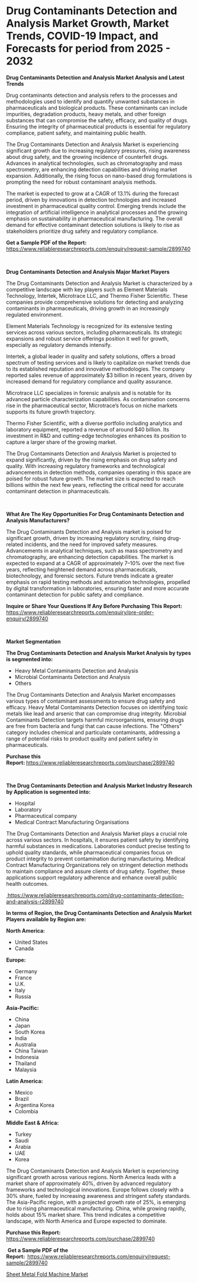 <p><h1>Drug Contaminants Detection and Analysis Market Growth, Market Trends, COVID-19 Impact, and Forecasts for period from 2025 - 2032</h1></p><p><strong>Drug Contaminants Detection and Analysis Market Analysis and Latest Trends</strong></p>
<p><p>Drug contaminants detection and analysis refers to the processes and methodologies used to identify and quantify unwanted substances in pharmaceuticals and biological products. These contaminants can include impurities, degradation products, heavy metals, and other foreign substances that can compromise the safety, efficacy, and quality of drugs. Ensuring the integrity of pharmaceutical products is essential for regulatory compliance, patient safety, and maintaining public health.</p><p>The Drug Contaminants Detection and Analysis Market is experiencing significant growth due to increasing regulatory pressures, rising awareness about drug safety, and the growing incidence of counterfeit drugs. Advances in analytical technologies, such as chromatography and mass spectrometry, are enhancing detection capabilities and driving market expansion. Additionally, the rising focus on nano-based drug formulations is prompting the need for robust contaminant analysis methods.</p><p>The market is expected to grow at a CAGR of 13.1% during the forecast period, driven by innovations in detection technologies and increased investment in pharmaceutical quality control. Emerging trends include the integration of artificial intelligence in analytical processes and the growing emphasis on sustainability in pharmaceutical manufacturing. The overall demand for effective contaminant detection solutions is likely to rise as stakeholders prioritize drug safety and regulatory compliance.</p></p>
<p><strong>Get a Sample PDF of the Report:&nbsp;</strong> <a href="https://www.reliableresearchreports.com/enquiry/request-sample/2899740?utm_campaign=3060&utm_medium=2&utm_source=Github&utm_content=ia&utm_term=16032025&utm_id=drug-contaminants-detection-and-analysis">https://www.reliableresearchreports.com/enquiry/request-sample/2899740</a></p>
<p>&nbsp;</p>
<p><strong>Drug Contaminants Detection and Analysis Major Market Players</strong></p>
<p><p>The Drug Contaminants Detection and Analysis Market is characterized by a competitive landscape with key players such as Element Materials Technology, Intertek, Microtrace LLC, and Thermo Fisher Scientific. These companies provide comprehensive solutions for detecting and analyzing contaminants in pharmaceuticals, driving growth in an increasingly regulated environment.</p><p>Element Materials Technology is recognized for its extensive testing services across various sectors, including pharmaceuticals. Its strategic expansions and robust service offerings position it well for growth, especially as regulatory demands intensify.</p><p>Intertek, a global leader in quality and safety solutions, offers a broad spectrum of testing services and is likely to capitalize on market trends due to its established reputation and innovative methodologies. The company reported sales revenue of approximately $3 billion in recent years, driven by increased demand for regulatory compliance and quality assurance.</p><p>Microtrace LLC specializes in forensic analysis and is notable for its advanced particle characterization capabilities. As contamination concerns rise in the pharmaceutical sector, Microtrace’s focus on niche markets supports its future growth trajectory.</p><p>Thermo Fisher Scientific, with a diverse portfolio including analytics and laboratory equipment, reported a revenue of around $40 billion. Its investment in R&D and cutting-edge technologies enhances its position to capture a larger share of the growing market.</p><p>The Drug Contaminants Detection and Analysis Market is projected to expand significantly, driven by the rising emphasis on drug safety and quality. With increasing regulatory frameworks and technological advancements in detection methods, companies operating in this space are poised for robust future growth. The market size is expected to reach billions within the next few years, reflecting the critical need for accurate contaminant detection in pharmaceuticals.</p></p>
<p>&nbsp;</p>
<p><strong>What Are The Key Opportunities For Drug Contaminants Detection and Analysis Manufacturers?</strong></p>
<p><p>The Drug Contaminants Detection and Analysis market is poised for significant growth, driven by increasing regulatory scrutiny, rising drug-related incidents, and the need for improved safety measures. Advancements in analytical techniques, such as mass spectrometry and chromatography, are enhancing detection capabilities. The market is expected to expand at a CAGR of approximately 7–10% over the next five years, reflecting heightened demand across pharmaceuticals, biotechnology, and forensic sectors. Future trends indicate a greater emphasis on rapid testing methods and automation technologies, propelled by digital transformation in laboratories, ensuring faster and more accurate contaminant detection for public safety and compliance.</p></p>
<p><strong>Inquire or Share Your Questions If Any Before Purchasing This Report:</strong> <a href="https://www.reliableresearchreports.com/enquiry/pre-order-enquiry/2899740?utm_campaign=3060&utm_medium=2&utm_source=Github&utm_content=ia&utm_term=16032025&utm_id=drug-contaminants-detection-and-analysis">https://www.reliableresearchreports.com/enquiry/pre-order-enquiry/2899740</a></p>
<p>&nbsp;</p>
<p><strong>Market Segmentation</strong></p>
<p><strong>The Drug Contaminants Detection and Analysis Market Analysis by types is segmented into:</strong></p>
<p><ul><li>Heavy Metal Contaminants Detection and Analysis</li><li>Microbial Contaminants Detection and Analysis</li><li>Others</li></ul></p>
<p><p>The Drug Contaminants Detection and Analysis Market encompasses various types of contaminant assessments to ensure drug safety and efficacy. Heavy Metal Contaminants Detection focuses on identifying toxic metals like lead and arsenic that can compromise drug integrity. Microbial Contaminants Detection targets harmful microorganisms, ensuring drugs are free from bacteria and fungi that can cause infections. The "Others" category includes chemical and particulate contaminants, addressing a range of potential risks to product quality and patient safety in pharmaceuticals.</p></p>
<p><strong>Purchase this Report:&nbsp;</strong><a href="https://www.reliableresearchreports.com/purchase/2899740?utm_campaign=3060&utm_medium=2&utm_source=Github&utm_content=ia&utm_term=16032025&utm_id=drug-contaminants-detection-and-analysis">https://www.reliableresearchreports.com/purchase/2899740</a></p>
<p>&nbsp;</p>
<p><strong>The Drug Contaminants Detection and Analysis Market Industry Research by Application is segmented into:</strong></p>
<p><ul><li>Hospital</li><li>Laboratory</li><li>Pharmaceutical company</li><li>Medical Contract Manufacturing Organisations</li></ul></p>
<p><p>The Drug Contaminants Detection and Analysis Market plays a crucial role across various sectors. In hospitals, it ensures patient safety by identifying harmful substances in medications. Laboratories conduct precise testing to uphold quality standards, while pharmaceutical companies focus on product integrity to prevent contamination during manufacturing. Medical Contract Manufacturing Organizations rely on stringent detection methods to maintain compliance and assure clients of drug safety. Together, these applications support regulatory adherence and enhance overall public health outcomes.</p></p>
<p><a href="https://www.reliableresearchreports.com/drug-contaminants-detection-and-analysis-r2899740?utm_campaign=3060&utm_medium=2&utm_source=Github&utm_content=ia&utm_term=16032025&utm_id=drug-contaminants-detection-and-analysis">&nbsp;https://www.reliableresearchreports.com/drug-contaminants-detection-and-analysis-r2899740</a></p>
<p><strong>In terms of Region, the Drug Contaminants Detection and Analysis Market Players available by Region are:</strong></p>
<p>
    <p> <strong> North America: </strong>
        <ul>
            <li>United States</li>
            <li>Canada</li>
        </ul>
        </p> 
    <p> <strong> Europe: </strong>
        <ul>
            <li>Germany</li>
            <li>France</li>
            <li>U.K.</li>
            <li>Italy</li>
            <li>Russia</li>
        </ul>
        </p> 
    <p> <strong> Asia-Pacific: </strong>
        <ul>
            <li>China</li>
            <li>Japan</li>
            <li>South Korea</li>
            <li>India</li>
            <li>Australia</li>
            <li>China Taiwan</li>
            <li>Indonesia</li>
            <li>Thailand</li>
            <li>Malaysia</li>
        </ul>
        </p> 
    <p> <strong> Latin America: </strong>
        <ul>
            <li>Mexico</li>
            <li>Brazil</li>
            <li>Argentina Korea</li>
            <li>Colombia</li>
        </ul>
        </p> 
    <p> <strong> Middle East & Africa: </strong>
        <ul>
            <li>Turkey</li>
            <li>Saudi</li>
            <li>Arabia</li>
            <li>UAE</li>
            <li>Korea</li>
        </ul>
    </p>
    </p>
<p><p>The Drug Contaminants Detection and Analysis Market is experiencing significant growth across various regions. North America leads with a market share of approximately 40%, driven by advanced regulatory frameworks and technological innovations. Europe follows closely with a 30% share, fueled by increasing awareness and stringent safety standards. The Asia-Pacific region, with a projected growth rate of 25%, is emerging due to rising pharmaceutical manufacturing. China, while growing rapidly, holds about 15% market share. This trend indicates a competitive landscape, with North America and Europe expected to dominate.</p></p>
<p><strong>Purchase this Report: </strong><a href="https://www.reliableresearchreports.com/purchase/2899740?utm_campaign=3060&utm_medium=2&utm_source=Github&utm_content=ia&utm_term=16032025&utm_id=drug-contaminants-detection-and-analysis">https://www.reliableresearchreports.com/purchase/2899740</a></p>
<p>&nbsp;<strong>Get a Sample PDF of the Report:&nbsp;&nbsp;</strong><a href="https://www.reliableresearchreports.com/enquiry/request-sample/2899740?utm_campaign=3060&utm_medium=2&utm_source=Github&utm_content=ia&utm_term=16032025&utm_id=drug-contaminants-detection-and-analysis">https://www.reliableresearchreports.com/enquiry/request-sample/2899740</a></p>
<p><strong></strong></p>
<p><p><a href="https://github.com/ternainglin/Market-Research-Report-List-1/blob/main/sheet-metal-fold-machine-market.md?utm_campaign=3060&utm_medium=2&utm_source=Github&utm_content=ia&utm_term=16032025&utm_id=drug-contaminants-detection-and-analysis">Sheet Metal Fold Machine Market</a></p></p>